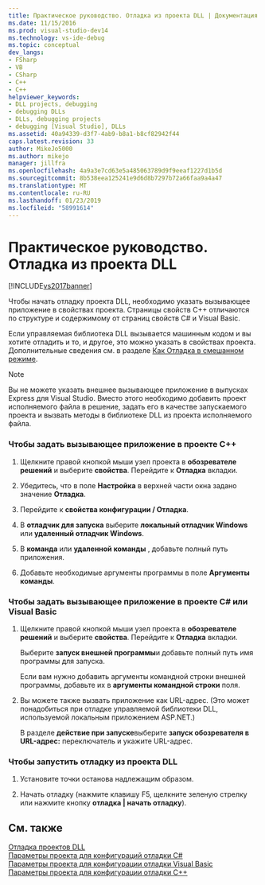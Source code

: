```yaml
---
title: Практическое руководство. Отладка из проекта DLL | Документация Майкрософт
ms.date: 11/15/2016
ms.prod: visual-studio-dev14
ms.technology: vs-ide-debug
ms.topic: conceptual
dev_langs:
- FSharp
- VB
- CSharp
- C++
- C++
helpviewer_keywords:
- DLL projects, debugging
- debugging DLLs
- DLLs, debugging projects
- debugging [Visual Studio], DLLs
ms.assetid: 40a94339-d3f7-4ab9-b8a1-b8cf82942f44
caps.latest.revision: 33
author: MikeJo5000
ms.author: mikejo
manager: jillfra
ms.openlocfilehash: 4a9a3e7cd63e5a485063789d9f9eeaf1227d1b5d
ms.sourcegitcommit: 8b538eea125241e9d6d8b7297b72a66faa9a4a47
ms.translationtype: MT
ms.contentlocale: ru-RU
ms.lasthandoff: 01/23/2019
ms.locfileid: "58991614"
---
```

# <a name="how-to-debug-from-a-dll-project"></a>Практическое руководство. Отладка из проекта DLL
[!INCLUDE[vs2017banner](../includes/vs2017banner.md)]

Чтобы начать отладку проекта DLL, необходимо указать вызывающее приложение в свойствах проекта. Страницы свойств C++ отличаются по структуре и содержимому от страниц свойств C# и Visual Basic.  
  
 Если управляемая библиотека DLL вызывается машинным кодом и вы хотите отладить и то, и другое, это можно указать в свойствах проекта. Дополнительные сведения см. в разделе [Как Отладка в смешанном режиме](../debugger/how-to-debug-in-mixed-mode.md).  
  
> [!NOTE]
>  Вы не можете указать внешнее вызывающее приложение в выпусках Express для Visual Studio. Вместо этого необходимо добавить проект исполняемого файла в решение, задать его в качестве запускаемого проекта и вызвать методы в библиотеке DLL из проекта исполняемого файла.  
  
### <a name="to-specify-the-calling-application-in-a-c-project"></a>Чтобы задать вызывающее приложение в проекте C++  
  
1.  Щелкните правой кнопкой мыши узел проекта в **обозревателе решений** и выберите **свойства**. Перейдите к **Отладка** вкладки.  
  
2.  Убедитесь, что в поле **Настройка** в верхней части окна задано значение **Отладка**.  
  
3.  Перейдите к **свойства конфигурации / Отладка**.  
  
4.  В **отладчик для запуска** выберите **локальный отладчик Windows** или **удаленный отладчик Windows**.  
  
5.  В **команда** или **удаленной команды** , добавьте полный путь приложения.  
  
6.  Добавьте необходимые аргументы программы в поле **Аргументы команды**.  
  
### <a name="to-specify-the-calling-application-in-a-c-or-visual-basic-project"></a>Чтобы задать вызывающее приложение в проекте C# или Visual Basic  
  
1.  Щелкните правой кнопкой мыши узел проекта в **обозревателе решений** и выберите **свойства**. Перейдите к **Отладка** вкладки.  
  
     Выберите **запуск внешней программы**и добавьте полный путь имя программы для запуска.  
  
     Если вам нужно добавить аргументы командной строки внешней программы, добавьте их в **аргументы командной строки** поля.  
  
2.  Вы можете также вызвать приложение как URL-адрес. (Это может понадобиться при отладке управляемой библиотеки DLL, используемой локальным приложением ASP.NET.)  
  
     В разделе **действие при запуске**выберите **запуск обозревателя в URL-адрес:** переключатель и укажите URL-адрес.  
  
### <a name="to-start-debugging-from-the-dll-project"></a>Чтобы запустить отладку из проекта DLL  
  
1.  Установите точки останова надлежащим образом.  
  
2.  Начать отладку (нажмите клавишу F5, щелкните зеленую стрелку или нажмите кнопку **отладка | начать отладку**).  
  
## <a name="see-also"></a>См. также  
 [Отладка проектов DLL](../debugger/debugging-dll-projects.md)   
 [Параметры проекта для конфигураций отладки C#](../debugger/project-settings-for-csharp-debug-configurations.md)   
 [Параметры проекта для конфигурации отладки Visual Basic](../debugger/project-settings-for-a-visual-basic-debug-configuration.md)   
 [Параметры проекта для конфигурации отладки C++](../debugger/project-settings-for-a-cpp-debug-configuration.md)

